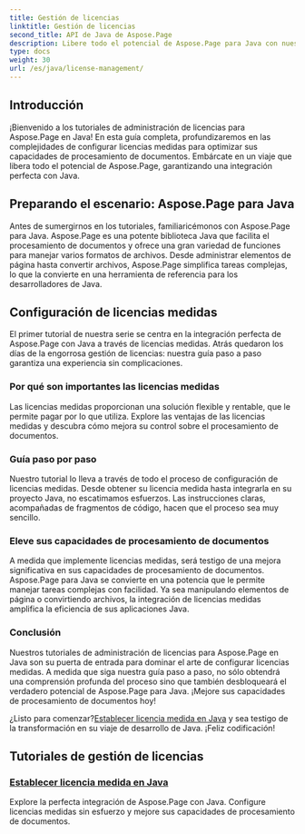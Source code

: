 ```yaml
---
title: Gestión de licencias
linktitle: Gestión de licencias
second_title: API de Java de Aspose.Page
description: Libere todo el potencial de Aspose.Page para Java con nuestros Tutoriales de administración de licencias. Configure licencias medidas sin problemas para mejorar las capacidades de procesamiento de documentos.
type: docs
weight: 30
url: /es/java/license-management/
---
```

## Introducción

¡Bienvenido a los tutoriales de administración de licencias para Aspose.Page en Java! En esta guía completa, profundizaremos en las complejidades de configurar licencias medidas para optimizar sus capacidades de procesamiento de documentos. Embárcate en un viaje que libera todo el potencial de Aspose.Page, garantizando una integración perfecta con Java.

## Preparando el escenario: Aspose.Page para Java

Antes de sumergirnos en los tutoriales, familiaricémonos con Aspose.Page para Java. Aspose.Page es una potente biblioteca Java que facilita el procesamiento de documentos y ofrece una gran variedad de funciones para manejar varios formatos de archivos. Desde administrar elementos de página hasta convertir archivos, Aspose.Page simplifica tareas complejas, lo que la convierte en una herramienta de referencia para los desarrolladores de Java.

## Configuración de licencias medidas

El primer tutorial de nuestra serie se centra en la integración perfecta de Aspose.Page con Java a través de licencias medidas. Atrás quedaron los días de la engorrosa gestión de licencias: nuestra guía paso a paso garantiza una experiencia sin complicaciones.

### Por qué son importantes las licencias medidas

Las licencias medidas proporcionan una solución flexible y rentable, que le permite pagar por lo que utiliza. Explore las ventajas de las licencias medidas y descubra cómo mejora su control sobre el procesamiento de documentos.

### Guía paso por paso

Nuestro tutorial lo lleva a través de todo el proceso de configuración de licencias medidas. Desde obtener su licencia medida hasta integrarla en su proyecto Java, no escatimamos esfuerzos. Las instrucciones claras, acompañadas de fragmentos de código, hacen que el proceso sea muy sencillo.

### Eleve sus capacidades de procesamiento de documentos

A medida que implemente licencias medidas, será testigo de una mejora significativa en sus capacidades de procesamiento de documentos. Aspose.Page para Java se convierte en una potencia que le permite manejar tareas complejas con facilidad. Ya sea manipulando elementos de página o convirtiendo archivos, la integración de licencias medidas amplifica la eficiencia de sus aplicaciones Java.

### Conclusión

Nuestros tutoriales de administración de licencias para Aspose.Page en Java son su puerta de entrada para dominar el arte de configurar licencias medidas. A medida que siga nuestra guía paso a paso, no sólo obtendrá una comprensión profunda del proceso sino que también desbloqueará el verdadero potencial de Aspose.Page para Java. ¡Mejore sus capacidades de procesamiento de documentos hoy!

 ¿Listo para comenzar?[Establecer licencia medida en Java](./set-metered-license/) y sea testigo de la transformación en su viaje de desarrollo de Java. ¡Feliz codificación!
## Tutoriales de gestión de licencias
### [Establecer licencia medida en Java](./set-metered-license/)
Explore la perfecta integración de Aspose.Page con Java. Configure licencias medidas sin esfuerzo y mejore sus capacidades de procesamiento de documentos.